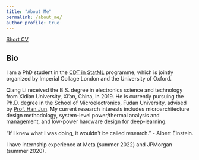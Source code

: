 ```yaml
---
title: "About Me"
permalink: /about_me/
author_profile: true
---
```

[Short CV](http://Leon924.github.io/files/liqiang-cv.pdf)


## Bio

I am a PhD student in the [CDT in StatML](https://statml.io/) programme, which is jointly organized by Imperial Collage London and the University of Oxford.

Qiang Li received the B.S. degree in electronics science and technology from Xidian University, Xi’an, China, in 2019. He is currently pursuing the Ph.D. degree in the School of Microelectronics, Fudan University, advised by [Prof. Han Jun](https://sme.fudan.edu.cn/5f/da/c31145a352218/page.htm). My current research interests includes microarchitecture design methodology, system-level power/thermal analysis and management, and low-power hardware design for deep-learning.

“If I knew what I was doing, it wouldn't be called research.” - Albert Einstein.



I have internship experience at Meta (summer 2022) and JPMorgan (summer 2020). 

